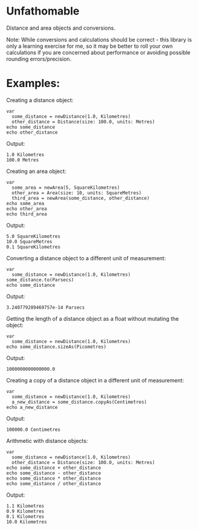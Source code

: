 # Unfathomable

Distance and area objects and conversions.

Note: While conversions and calculations should be correct - this library is only a learning exercise for me, so it may be better to roll your own calculations if you are concerned about performance or avoiding possible rounding errors/precision.

# Examples:

Creating a distance object:

    var 
      some_distance = newDistance(1.0, Kilometres)
      other_distance = Distance(size: 100.0, units: Metres)
    echo some_distance
    echo other_distance

Output:

    1.0 Kilometres
    100.0 Metres
    
Creating an area object:
    
    var
      some_area = newArea(5, SquareKilometres)
      other_area = Area(size: 10, units: SquareMetres)
      third_area = newArea(some_distance, other_distance)
    echo some_area
    echo other_area
    echo third_area
    
Output:

    5.0 SquareKilometres
    10.0 SquareMetres
    0.1 SquareKilometres
      
Converting a distance object to a different unit of measurement:

    var 
      some_distance = newDistance(1.0, Kilometres)
    some_distance.to(Parsecs)
    echo some_distance
    
Output:

    3.240779289469757e-14 Parsecs
    
Getting the length of a distance object as a float without mutating the object:

    var 
      some_distance = newDistance(1.0, Kilometres)
    echo some_distance.sizeAs(Picometres)
    
Output:

    1000000000000000.0
    
Creating a copy of a distance object in a different unit of measurement:

    var 
      some_distance = newDistance(1.0, Kilometres)
      a_new_distance = some_distance.copyAs(Centimetres)
    echo a_new_distance
    
Output:

    100000.0 Centimetres
    
Arithmetic with distance objects:

    var 
      some_distance = newDistance(1.0, Kilometres)
      other_distance = Distance(size: 100.0, units: Metres)
    echo some_distance + other_distance
    echo some_distance - other_distance
    echo some_distance * other_distance
    echo some_distance / other_distance
    
Output:

    1.1 Kilometres
    0.9 Kilometres
    0.1 Kilometres
    10.0 Kilometres
    
  
